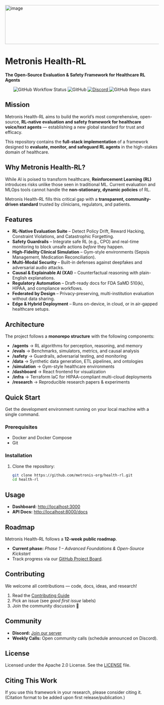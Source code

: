 <img width="1714" height="128" alt="image" src="https://github.com/user-attachments/assets/fac9f357-8000-4d61-bec8-c9e756e73d2c" /> 

# Metronis Health-RL  
**The Open-Source Evaluation & Safety Framework for Healthcare RL Agents**
<p align="center">  
  <!-- CI Build -->
  <img alt="GitHub Workflow Status" src="https://img.shields.io/github/actions/workflow/status/metronis-org/health-rl/ci.yml?branch=main&style=for-the-badge">  

  <!-- License -->
  <img alt="GitHub" src="https://img.shields.io/github/license/metronis-org/health-rl?style=for-the-badge">  

  <!-- Discord -->
  <a href="https://discord.gg/eat4aak9">
    <img alt="Discord" src="https://img.shields.io/discord/1406534320889270292?label=Join%20Community&style=for-the-badge">
  </a>  

  <!-- Stars -->
  <img alt="GitHub Repo stars" src="https://img.shields.io/github/stars/metronis-org/health-rl?style=for-the-badge">  
</p>  



## Mission
Metronis Health-RL aims to build the world’s most comprehensive, open-source, **RL-native evaluation and safety framework for healthcare voice/text agents** — establishing a new global standard for trust and efficacy.  

This repository contains the **full-stack implementation** of a framework designed to **evaluate, monitor, and safeguard RL agents** in the high-stakes domain of healthcare.  



##  Why Metronis Health-RL?
While AI is poised to transform healthcare, **Reinforcement Learning (RL)** introduces risks unlike those seen in traditional ML. Current evaluation and MLOps tools cannot handle the **non-stationary, dynamic policies** of RL.  

Metronis Health-RL fills this critical gap with a **transparent, community-driven standard** trusted by clinicians, regulators, and patients.  



##  Features
-  **RL-Native Evaluation Suite** – Detect Policy Drift, Reward Hacking, Constraint Violations, and Catastrophic Forgetting.  
-  **Safety Guardrails** – Integrate safe RL (e.g., CPO) and real-time monitoring to block unsafe actions *before* they happen.  
-  **High-Fidelity Clinical Simulation** – Gym-style environments (Sepsis Management, Medication Reconciliation).  
-  **Multi-Modal Security** – Built-in defenses against deepfakes and adversarial audio attacks.  
-  **Causal & Explainable AI (XAI)** – Counterfactual reasoning with plain-English explanations.  
- **Regulatory Automation** – Draft-ready docs for FDA SaMD 510(k), HIPAA, and compliance workflows.  
- **Federated by Design** – Privacy-preserving, multi-institution evaluation without data sharing.  
-  **Edge & Hybrid Deployment** – Runs on-device, in cloud, or in air-gapped healthcare setups.  



##  Architecture
The project follows a **monorepo structure** with the following components:

- **/agents** → RL algorithms for perception, reasoning, and memory  
- **/evals** → Benchmarks, simulators, metrics, and causal analysis  
- **/safety** → Guardrails, adversarial testing, and monitoring  
- **/data** → Synthetic data generation, ETL pipelines, and ontologies  
- **/simulation** → Gym-style healthcare environments  
- **/dashboard** → React frontend for visualization  
- **/infra** → Terraform IaC for HIPAA-compliant multi-cloud deployments  
- **/research** → Reproducible research papers & experiments  


##  Quick Start

Get the development environment running on your local machine with a single command.

### **Prerequisites**
- Docker and Docker Compose  
- Git  

### **Installation**
1. Clone the repository:
   ```bash
   git clone https://github.com/metronis-org/health-rl.git
   cd health-rl


##  Usage

- **Dashboard:** [http://localhost:3000](http://localhost:3000)  
- **API Docs:** [http://localhost:8000/docs](http://localhost:8000/docs)  



## Roadmap

Metronis Health-RL follows a **12-week public roadmap**.  

- **Current phase:** *Phase 1 – Advanced Foundations & Open-Source Kickstart*  
- Track progress via our [GitHub Project Board](https://github.com/orgs/metronis-org/projects/YOUR_PROJECT_ID).  



##  Contributing

We welcome all contributions — code, docs, ideas, and research!  

1. Read the [Contributing Guide](./CONTRIBUTING.md)  
2. Pick an issue (see *good first issue* labels)  
3. Join the community discussion 🚀  



##  Community

- **Discord:** [Join our server]([https://discord.gg/YOUR_INVITE_LINK](https://discord.gg/eat4aak9))  
- **Weekly Calls:** Open community calls (schedule announced on Discord).  



##  License

Licensed under the Apache 2.0 License. See the [LICENSE](LICENSE) file.



##  Citing This Work

If you use this framework in your research, please consider citing it.  
(Citation format to be added upon first release/publication.)


